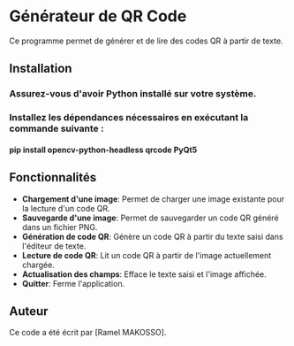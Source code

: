 # Générateur de QR Code

Ce programme permet de générer et de lire des codes QR à partir de texte.

## Installation

### Assurez-vous d'avoir Python installé sur votre système.

### Installez les dépendances nécessaires en exécutant la commande suivante :

#### pip install opencv-python-headless qrcode PyQt5

## Fonctionnalités

- **Chargement d'une image**: Permet de charger une image existante pour la lecture d'un code QR.
- **Sauvegarde d'une image**: Permet de sauvegarder un code QR généré dans un fichier PNG.
- **Génération de code QR**: Génère un code QR à partir du texte saisi dans l'éditeur de texte.
- **Lecture de code QR**: Lit un code QR à partir de l'image actuellement chargée.
- **Actualisation des champs**: Efface le texte saisi et l'image affichée.
- **Quitter**: Ferme l'application.

## Auteur

Ce code a été écrit par [Ramel MAKOSSO].